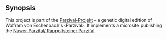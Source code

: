 ## Synopsis

This project is part of the
[Parzival-Projekt](http://www.parzival.unibe.ch/einfuehrung.html) – a
genetic digital edition of Wolfram von Eschenbach's ‹Parzival›. It
implements a microsite publishing the [Nuwer Parzifal/ Rappoltsteiner
Parzifal](https://digital.blb-karlsruhe.de/urn/urn:nbn:de:bsz:31-8938).
